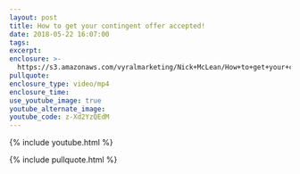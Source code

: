 ```yaml
---
layout: post
title: How to get your contingent offer accepted!
date: 2018-05-22 16:07:00
tags:
excerpt:
enclosure: >-
  https://s3.amazonaws.com/vyralmarketing/Nick+McLean/How+to+get+your+contingent+offer+accepted.mp4
pullquote:
enclosure_type: video/mp4
enclosure_time:
use_youtube_image: true
youtube_alternate_image:
youtube_code: z-Xd2YzQEdM
---
```


{% include youtube.html %}

{% include pullquote.html %}